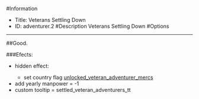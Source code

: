 #Information
 - Title: Veterans Settling Down
 - ID: adventurer.2
#Description
Veterans Settling Down
#Options

___
##Good.

###Efects:<ul><li>hidden effect:</li><ul><li>set country flag [unlocked_veteran_adventurer_mercs](../flags/unlocked_veteran_adventurer_mercs.md)</li></ul><li>add yearly manpower = -1</li><li>custom tooltip = settled_veteran_adventurers_tt</li></ul>

